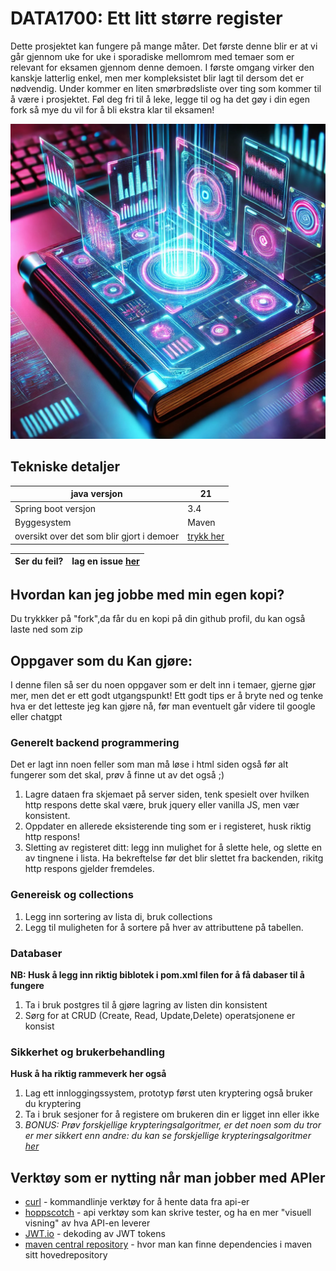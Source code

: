 # DATA1700: Ett litt større register

Dette prosjektet kan fungere på mange måter. Det første denne blir er at vi går gjennom uke for uke i sporadiske mellomrom med temaer som er relevant for eksamen gjennom denne demoen. I første omgang virker den kanskje latterlig enkel, men mer kompleksistet blir lagt til dersom det er nødvendig. Under kommer en liten smørbrødsliste over ting som kommer til å være i prosjektet. Føl deg fri til å leke, legge til og ha det gøy i din egen fork så mye du vil for å bli ekstra klar til eksamen!

![Incredible register!](imgREADME/fantasticregister.webp)
## Tekniske detaljer


| java versjon        | 21    |
|---------------------|-------|
| Spring boot versjon | 3.4   |
| Byggesystem         | Maven |
|oversikt over det som blir gjort i demoer| [trykk her](demoer.md)

| Ser du feil?| lag en issue [her](https://github.com/jpwiig/DATA1700SpringRegister/issues) |
|-------------|----------------------|
## Hvordan kan jeg jobbe med min egen kopi?
Du trykkker på "fork",da får du en kopi på din github profil, du kan også laste ned som zip


## Oppgaver som du Kan gjøre: 

I denne filen så ser du noen oppgaver som er delt inn i temaer, gjerne gjør mer, men det er ett godt utgangspunkt! Ett godt tips er å bryte ned og tenke hva er det letteste jeg kan gjøre nå, før man eventuelt går videre til google eller chatgpt

### Generelt backend programmering
Det er lagt inn noen feller som man må løse i html siden også før alt fungerer som det skal, prøv å finne ut av det også ;)
1) Lagre dataen fra skjemaet på server siden, tenk spesielt over hvilken http respons dette skal være, bruk jquery eller vanilla JS, men vær konsistent. 
2) Oppdater en allerede eksisterende ting som er i registeret, husk riktig http respons! 
3) Sletting av registeret ditt: legg inn mulighet for å slette hele, og slette en av tingnene i lista. Ha bekreftelse før det blir slettet fra backenden, rikitg http respons gjelder fremdeles.

### Genereisk og collections
1) Legg inn sortering av lista di, bruk collections
2) Legg til muligheten for å sortere på hver av attributtene på tabellen.


### Databaser
**NB: Husk å legg inn riktig biblotek i pom.xml filen for å få dabaser til å fungere**
1) Ta i bruk postgres til å gjøre lagring av listen din konsistent
2) Sørg for at CRUD (Create, Read, Update,Delete) operatsjonene er konsist

### Sikkerhet og brukerbehandling
**Husk å ha riktig rammeverk her også**
1) Lag ett innloggingssystem, prototyp først uten kryptering også bruker du kryptering
2) Ta i bruk sesjoner for å registere om brukeren din er ligget inn eller ikke
3) _BONUS: Prøv forskjellige krypteringsalgoritmer, er det noen som du tror er mer sikkert enn andre: du kan se forskjellige krypteringsalgoritmer [her](https://www.geeksforgeeks.org/encryption-its-algorithms-and-its-future/)_


## Verktøy som er nytting når man jobber med APIer
- [curl](https://curl.se/) - kommandlinje verktøy for å hente data fra api-er
- [hoppscotch](https://hoppscotch.io/) - api verktøy som kan skrive tester, og ha en mer "visuell visning" av hva API-en leverer
- [JWT.io](https://jwt.io/) - dekoding av JWT tokens
- [maven central repository](https://mvnrepository.com/repos/central) - hvor man kan finne dependencies i maven sitt hovedrepository